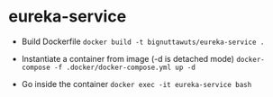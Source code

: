 # eureka-service

- Build Dockerfile
  `docker build -t bignuttawuts/eureka-service .`

- Instantiate a container from image (-d is detached mode)
  `docker-compose -f .docker/docker-compose.yml up -d`

- Go inside the container
  `docker exec -it eureka-service bash`
